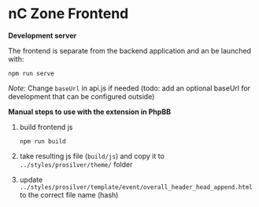 # nC Zone Frontend

**Development server**

The frontend is separate from the backend application and an be launched with:

`npm run serve`

*Note:* Change `baseUrl` in api.js if needed (todo: add an optional baseUrl for development that can be configured outside)


**Manual steps to use with the extension in PhpBB**

1. build frontend js

     `npm run build`
     
2. take resulting js file (`build/js`) and copy it to `../styles/prosilver/theme/` folder

3. update `../styles/prosilver/template/event/overall_header_head_append.html` to the correct file name (hash)
